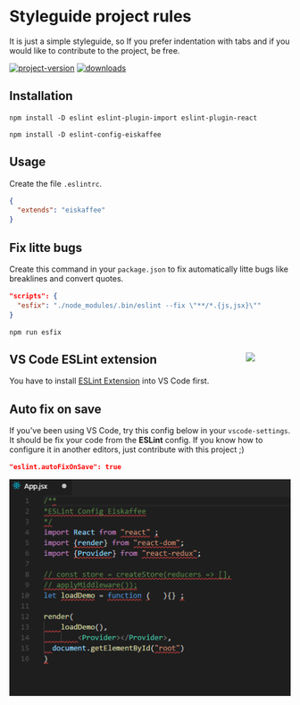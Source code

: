 # Styleguide project rules

It is just a simple styleguide, so If you prefer indentation with tabs and if you would like to contribute to the project, be free.

[![project-version](https://img.shields.io/npm/v/eslint-config-eiskaffee.svg?style=flat-square)](https://github.com/brunomacedo/eslint-config-eiskaffee) [![downloads](https://img.shields.io/npm/dt/eslint-config-eiskaffee.svg?style=flat-square)](https://www.npmjs.com/package/eslint-config-eiskaffee)

## Installation

```prompt
npm install -D eslint eslint-plugin-import eslint-plugin-react
```

```prompt
npm install -D eslint-config-eiskaffee
```

## Usage

Create the file `.eslintrc`.

```json
{
  "extends": "eiskaffee"
}
```

## Fix litte bugs

Create this command in your `package.json` to fix automatically litte bugs like breaklines and convert quotes.

```json
"scripts": {
  "esfix": "./node_modules/.bin/eslint --fix \"**/*.{js,jsx}\""
}
```

```prompt
npm run esfix
```

## VS Code ESLint extension <img src="https://dbaeumer.gallerycdn.vsassets.io/extensions/dbaeumer/vscode-eslint/1.4.5/1517498380672/Microsoft.VisualStudio.Services.Icons.Default" width="80" align="right">

You have to install [ESLint Extension](https://marketplace.visualstudio.com/items?itemName=dbaeumer.vscode-eslint) into VS Code first.

## Auto fix on save

If you've been using VS Code, try this config below in your `vscode-settings`. It should be fix your code from the **ESLint** config.
If you know how to configure it in another editors, just contribute with this project ;)

```json
"eslint.autoFixOnSave": true
```

![eslint-magic](screenshot/App.gif)

